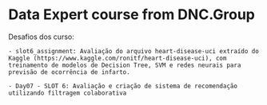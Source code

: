 # Data Expert course from DNC.Group

Desafios dos curso:

    - slot6_assignment: Avaliação do arquivo heart-disease-uci extraído do Kaggle (https://www.kaggle.com/ronitf/heart-disease-uci), com treinamento de modelos de Decision Tree, SVM e redes neurais para previsão de ocorrência de infarto.
    
    - Day07 - SLOT 6: Avaliação e criação de sistema de recomendação utilizando filtragem colaborativa
